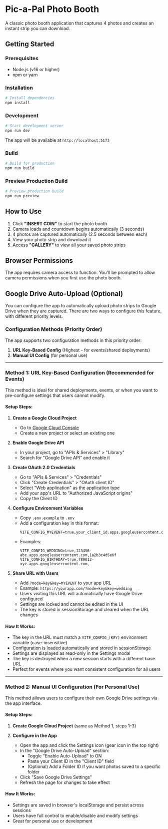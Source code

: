 # Pic-a-Pal Photo Booth

A classic photo booth application that captures 4 photos and creates an instant strip you can download.


## Getting Started

### Prerequisites

- Node.js (v16 or higher)
- npm or yarn

### Installation

```bash
# Install dependencies
npm install
```

### Development

```bash
# Start development server
npm run dev
```

The app will be available at `http://localhost:5173`

### Build

```bash
# Build for production
npm run build
```

### Preview Production Build

```bash
# Preview production build
npm run preview
```

## How to Use

1. Click **"INSERT COIN"** to start the photo booth
2. Camera loads and countdown begins automatically (3 seconds)
3. 4 photos are captured automatically (2.5 seconds between each)
4. View your photo strip and download it
5. Access **"GALLERY"** to view all your saved photo strips

## Browser Permissions

The app requires camera access to function. You'll be prompted to allow camera permissions when you first use the photo booth.

## Google Drive Auto-Upload (Optional)

You can configure the app to automatically upload photo strips to Google Drive when they are captured. There are two ways to configure this feature, with different priority levels.

### Configuration Methods (Priority Order)

The app supports two configuration methods in this priority order:
1. **URL Key-Based Config** (Highest - for events/shared deployments)
2. **Manual UI Config** (for personal use)

---

### Method 1: URL Key-Based Configuration (Recommended for Events)

This method is ideal for shared deployments, events, or when you want to pre-configure settings that users cannot modify.

#### Setup Steps:

1. **Create a Google Cloud Project**
   - Go to [Google Cloud Console](https://console.cloud.google.com)
   - Create a new project or select an existing one

2. **Enable Google Drive API**
   - In your project, go to "APIs & Services" > "Library"
   - Search for "Google Drive API" and enable it

3. **Create OAuth 2.0 Credentials**
   - Go to "APIs & Services" > "Credentials"
   - Click "Create Credentials" > "OAuth client ID"
   - Select "Web application" as the application type
   - Add your app's URL to "Authorized JavaScript origins"
   - Copy the Client ID

4. **Configure Environment Variables**
   - Copy `.env.example` to `.env`
   - Add a configuration key in this format:
     ```
     VITE_CONFIG_MYEVENT=true,your_client_id.apps.googleusercontent.com,optional_folder_id
     ```
   - Examples:
     ```
     VITE_CONFIG_WEDDING=true,123456-abc.apps.googleusercontent.com,1a2b3c4d5e6f
     VITE_CONFIG_BIRTHDAY=true,789012-xyz.apps.googleusercontent.com,
     ```

5. **Share URL with Users**
   - Add `?mode=key&key=MYEVENT` to your app URL
   - Example: `https://yourapp.com/?mode=key&key=wedding`
   - Users visiting this URL will automatically have Google Drive configured
   - Settings are locked and cannot be edited in the UI
   - The key is stored in sessionStorage and cleared when the URL changes

#### How It Works:
- The key in the URL must match a `VITE_CONFIG_[KEY]` environment variable (case-insensitive)
- Configuration is loaded automatically and stored in sessionStorage
- Settings are displayed as read-only in the Settings modal
- The key is destroyed when a new session starts with a different base URL
- Perfect for events where you want consistent configuration for all users

---

### Method 2: Manual UI Configuration (For Personal Use)

This method allows users to configure their own Google Drive settings via the app interface.

#### Setup Steps:

1. **Create Google Cloud Project** (same as Method 1, steps 1-3)

2. **Configure in the App**
   - Open the app and click the Settings icon (gear icon in the top right)
   - In the "Google Drive Auto-Upload" section:
     - Toggle "Enable Auto-Upload" to ON
     - Paste your Client ID in the "Client ID" field
     - (Optional) Add a Folder ID if you want photos saved to a specific folder
   - Click "Save Google Drive Settings"
   - Refresh the page for changes to take effect

#### How It Works:
- Settings are saved in browser's localStorage and persist across sessions
- Users have full control to enable/disable and modify settings
- Great for personal use or development
